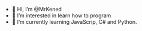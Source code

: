 - 👋 Hi, I’m @MrKened
- 👀 I’m interested in learn how to program
- 🌱 I’m currently learning JavaScrip, C# and Python.

<!---
MrKened/MrKened is a ✨ special ✨ repository because its `README.md` (this file) appears on your GitHub profile.
You can click the Preview link to take a look at your changes.
--->
